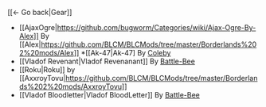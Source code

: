 [[← Go back|Gear]]

* [[AjaxOgre|https://github.com/bugworm/Categories/wiki/Ajax-Ogre-By-Alex]] By [[Alex|https://github.com/BLCM/BLCMods/tree/master/Borderlands%202%20mods/Alex]]
*[[Ak-47|Ak-47] By [Coleby](https://github.com/BLCM/BLCMods/tree/master/Borderlands%202%20mods/Coleby)
* [[Vladof Revenant|Vladof Revenanant]] By [Battle-Bee](https://github.com/BLCM/BLCMods/tree/master/Borderlands%202%20mods/Battle-Bee)
* [[Roku|Roku]] by [[AxxroyTovu|https://github.com/BLCM/BLCMods/tree/master/Borderlands%202%20mods/AxxroyTovu]]
* [[Vladof Bloodletter|Vladof BloodLetter]] By [Battle-Bee](https://github.com/BLCM/BLCMods/tree/master/Borderlands%202%20mods/Battle-Bee)